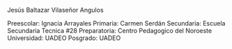Jesús Baltazar Vilaseñor Angulos

Preescolar: Ignacia Arrayales
Primaria: Carmen Serdán
Secundaria: Escuela Secundaria Tecnica #28
Preparatoria: Centro Pedagogico del Noroeste
Universidad: UADEO
Posgrado: UADEO
